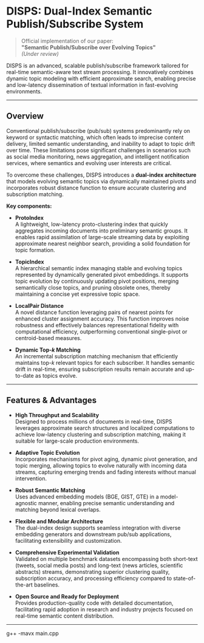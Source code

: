 # DISPS: Dual-Index Semantic Publish/Subscribe System

> Official implementation of our paper:  
> **"Semantic Publish/Subscribe over Evolving Topics"**  
> *(Under review)*

DISPS is an advanced, scalable publish/subscribe framework tailored for real-time semantic-aware text stream processing. It innovatively combines dynamic topic modeling with efficient approximate search, enabling precise and low-latency dissemination of textual information in fast-evolving environments.

---

##  Overview

Conventional publish/subscribe (pub/sub) systems predominantly rely on keyword or syntactic matching, which often leads to imprecise content delivery, limited semantic understanding, and inability to adapt to topic drift over time. These limitations pose significant challenges in scenarios such as social media monitoring, news aggregation, and intelligent notification services, where semantics and evolving user interests are critical.

To overcome these challenges, DISPS introduces a **dual-index architecture** that models evolving semantic topics via dynamically maintained pivots and incorporates robust distance function to ensure accurate clustering and subscription matching.

**Key components:**

- **ProtoIndex**  
  A lightweight, low-latency proto-clustering index that quickly aggregates incoming documents into preliminary semantic groups. It enables rapid assimilation of large-scale streaming data by exploiting approximate nearest neighbor search, providing a solid foundation for topic formation.

- **TopicIndex**  
  A hierarchical semantic index managing stable and evolving topics represented by dynamically generated pivot embeddings. It supports topic evolution by continuously updating pivot positions, merging semantically close topics, and pruning obsolete ones, thereby maintaining a concise yet expressive topic space.

- **LocalPair Distance**  
  A novel distance function leveraging pairs of nearest points for enhanced cluster assignment accuracy. This function improves noise robustness and effectively balances representational fidelity with computational efficiency, outperforming conventional single-pivot or centroid-based measures.

- **Dynamic Top-$k$ Matching**  
  An incremental subscription matching mechanism that efficiently maintains top-$k$ relevant topics for each subscriber. It handles semantic drift in real-time, ensuring subscription results remain accurate and up-to-date as topics evolve.

---

##  Features & Advantages

- **High Throughput and Scalability**  
  Designed to process millions of documents in real-time, DISPS leverages approximate search structures and localized computations to achieve low-latency clustering and subscription matching, making it suitable for large-scale production environments.

- **Adaptive Topic Evolution**  
  Incorporates mechanisms for pivot aging, dynamic pivot generation, and topic merging, allowing topics to evolve naturally with incoming data streams, capturing emerging trends and fading interests without manual intervention.

- **Robust Semantic Matching**  
  Uses advanced embedding models (BGE, GIST, GTE) in a model-agnostic manner, enabling precise semantic understanding and matching beyond lexical overlaps.

- **Flexible and Modular Architecture**  
  The dual-index design supports seamless integration with diverse embedding generators and downstream pub/sub applications, facilitating extensibility and customization.

- **Comprehensive Experimental Validation**  
  Validated on multiple benchmark datasets encompassing both short-text (tweets, social media posts) and long-text (news articles, scientific abstracts) streams, demonstrating superior clustering quality, subscription accuracy, and processing efficiency compared to state-of-the-art baselines.

- **Open Source and Ready for Deployment**  
  Provides production-quality code with detailed documentation, facilitating rapid adoption in research and industry projects focused on real-time semantic content distribution.

---

g++ -mavx main.cpp
